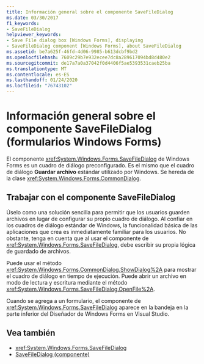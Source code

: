 ```yaml
---
title: Información general sobre el componente SaveFileDialog
ms.date: 03/30/2017
f1_keywords:
- SaveFileDialog
helpviewer_keywords:
- Save File dialog box [Windows Forms], displaying
- SaveFileDialog component [Windows Forms], about SaveFileDialog
ms.assetid: be7a625f-46fd-4d06-9985-b613dcbf9bd2
ms.openlocfilehash: 7609c29b7e932ecee7dc8a289617094bd8d480e2
ms.sourcegitcommit: de17a7a0a37042f0d4406f5ae5393531caeb25ba
ms.translationtype: MT
ms.contentlocale: es-ES
ms.lasthandoff: 01/24/2020
ms.locfileid: "76743102"
---
```

# <a name="savefiledialog-component-overview-windows-forms"></a>Información general sobre el componente SaveFileDialog (formularios Windows Forms)

El componente <xref:System.Windows.Forms.SaveFileDialog> de Windows Forms es un cuadro de diálogo preconfigurado. Es el mismo que el cuadro de diálogo **Guardar archivo** estándar utilizado por Windows. Se hereda de la clase <xref:System.Windows.Forms.CommonDialog>.

## <a name="working-with-the-savefiledialog-component"></a>Trabajar con el componente SaveFileDialog

Úselo como una solución sencilla para permitir que los usuarios guarden archivos en lugar de configurar su propio cuadro de diálogo. Al confiar en los cuadros de diálogo estándar de Windows, la funcionalidad básica de las aplicaciones que crea es inmediatamente familiar para los usuarios. No obstante, tenga en cuenta que al usar el componente de <xref:System.Windows.Forms.SaveFileDialog>, debe escribir su propia lógica de guardado de archivos.

Puede usar el método <xref:System.Windows.Forms.CommonDialog.ShowDialog%2A> para mostrar el cuadro de diálogo en tiempo de ejecución. Puede abrir un archivo en modo de lectura y escritura mediante el método <xref:System.Windows.Forms.SaveFileDialog.OpenFile%2A>.

Cuando se agrega a un formulario, el componente de <xref:System.Windows.Forms.SaveFileDialog> aparece en la bandeja en la parte inferior del Diseñador de Windows Forms en Visual Studio.

## <a name="see-also"></a>Vea también

- <xref:System.Windows.Forms.SaveFileDialog>
- [SaveFileDialog (componente)](savefiledialog-component-windows-forms.md)
